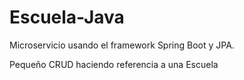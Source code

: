 # Escuela-Java
Microservicio usando el framework Spring Boot y JPA.

Pequeño CRUD haciendo referencia a una Escuela
